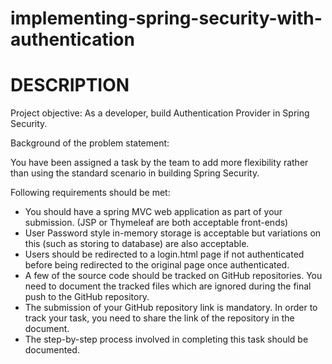 # implementing-spring-security-with-authentication

# DESCRIPTION
Project objective:
As a developer, build Authentication Provider in Spring Security.

Background of the problem statement:

You have been assigned a task by the team to add more flexibility rather than using the standard scenario in building Spring Security.

Following requirements should be met:

- You should have a spring MVC web application as part of your submission. (JSP or Thymeleaf are both acceptable front-ends)
- User Password style in-memory storage is acceptable but variations on this (such as storing to database) are also acceptable.
- Users should be redirected to a login.html page if not authenticated before being redirected to the original page once authenticated.
- A few of the source code should be tracked on GitHub repositories. You need to document the tracked files which are ignored during the final push to the GitHub repository.
- The submission of your GitHub repository link is mandatory. In order to track your task, you need to share the link of the repository in the document.
- The step-by-step process involved in completing this task should be documented.
